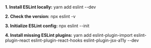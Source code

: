 **1. Install ESLint locally:** yarn add eslint --dev

**2. Check the version:** npx eslint -v

**3. Initialize ESLint config:** npx eslint --init

**4. Install missing ESLint plugins:** yarn add eslint-plugin-import eslint-plugin-react eslint-plugin-react-hooks eslint-plugin-jsx-a11y --dev
